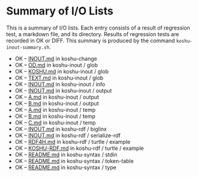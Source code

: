 # Summary of I/O Lists

This is a summary of I/O lists.
Each entry consists of a result of regression test,
a markdown file, and its directory.
Results of regression tests are recorded in OK or DIFF.
This summary is produced by the command `koshu-inout-summary.sh`.

* OK – [INOUT.md](koshu-change/INOUT.md) in koshu-change
* OK – [OD.md](koshu-inout/glob/OD.md) in koshu-inout / glob
* OK – [KOSHU.md](koshu-inout/glob/KOSHU.md) in koshu-inout / glob
* OK – [TEXT.md](koshu-inout/glob/TEXT.md) in koshu-inout / glob
* OK – [INOUT.md](koshu-inout/info/INOUT.md) in koshu-inout / info
* OK – [INOUT.md](koshu-inout/output/INOUT.md) in koshu-inout / output
* OK – [A.md](koshu-inout/output/A.md) in koshu-inout / output
* OK – [B.md](koshu-inout/output/B.md) in koshu-inout / output
* OK – [A.md](koshu-inout/temp/A.md) in koshu-inout / temp
* OK – [B.md](koshu-inout/temp/B.md) in koshu-inout / temp
* OK – [C.md](koshu-inout/temp/C.md) in koshu-inout / temp
* OK – [INOUT.md](koshu-rdf/biglinx/INOUT.md) in koshu-rdf / biglinx
* OK – [INOUT.md](koshu-rdf/serialize-rdf/INOUT.md) in koshu-rdf / serialize-rdf
* OK – [RDF4H.md](koshu-rdf/turtle/example/RDF4H.md) in koshu-rdf / turtle / example
* OK – [KOSHU-RDF.md](koshu-rdf/turtle/example/KOSHU-RDF.md) in koshu-rdf / turtle / example
* OK – [README.md](koshu-syntax/stdin/README.md) in koshu-syntax / stdin
* OK – [README.md](koshu-syntax/token-table/README.md) in koshu-syntax / token-table
* OK – [README.md](koshu-syntax/type/README.md) in koshu-syntax / type
